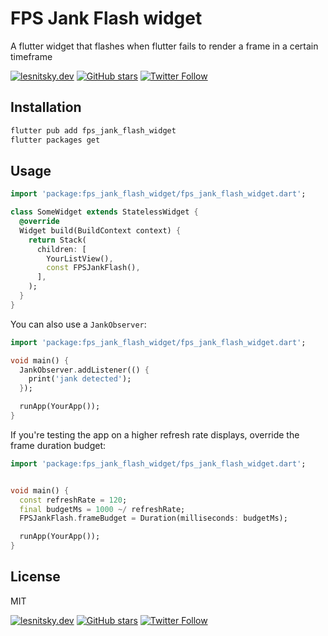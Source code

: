 # FPS Jank Flash widget

A flutter widget that flashes when flutter fails to render a frame in a certain timeframe

[![lesnitsky.dev](https://lesnitsky.dev/icons/shield.svg?hash=96)](https://lesnitsky.dev?utm_source=fps_jank_flash_widget)
[![GitHub stars](https://img.shields.io/github/stars/lesnitsky/fps_jank_flash_widget.svg?style=social)](https://github.com/lesnitsky/fps_jank_flash_widget)
[![Twitter Follow](https://img.shields.io/twitter/follow/lesnitsky_dev.svg?label=Follow%20me&style=social)](https://twitter.com/lesnitsky_dev)

## Installation

```sh
flutter pub add fps_jank_flash_widget
flutter packages get
```

## Usage

```dart
import 'package:fps_jank_flash_widget/fps_jank_flash_widget.dart';

class SomeWidget extends StatelessWidget {
  @override
  Widget build(BuildContext context) {
    return Stack(
      children: [
        YourListView(),
        const FPSJankFlash(),
      ],
    );
  }
}
```

You can also use a `JankObserver`:

```dart
import 'package:fps_jank_flash_widget/fps_jank_flash_widget.dart';

void main() {
  JankObserver.addListener(() {
    print('jank detected');
  });

  runApp(YourApp());
}
```

If you're testing the app on a higher refresh rate displays, override the frame duration budget:

```dart
import 'package:fps_jank_flash_widget/fps_jank_flash_widget.dart';


void main() {
  const refreshRate = 120;
  final budgetMs = 1000 ~/ refreshRate;
  FPSJankFlash.frameBudget = Duration(milliseconds: budgetMs);

  runApp(YourApp());
}
```

## License

MIT

[![lesnitsky.dev](https://lesnitsky.dev/icons/shield.svg?hash=96)](https://lesnitsky.dev?utm_source=fps_jank_flash_widget)
[![GitHub stars](https://img.shields.io/github/stars/lesnitsky/fps_jank_flash_widget.svg?style=social)](https://github.com/lesnitsky/fps_jank_flash_widget)
[![Twitter Follow](https://img.shields.io/twitter/follow/lesnitsky_dev.svg?label=Follow%20me&style=social)](https://twitter.com/lesnitsky_dev)
